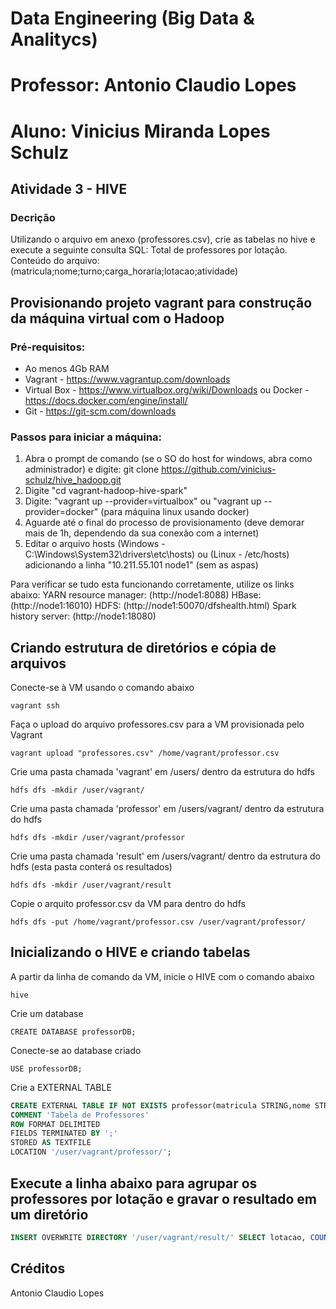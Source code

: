 # Data Engineering (Big Data & Analitycs)
# Professor: Antonio Claudio Lopes 
# Aluno: Vinicius Miranda Lopes Schulz

## Atividade 3 - HIVE
### Decrição
Utilizando o arquivo em anexo (professores.csv), crie as tabelas no hive e execute a seguinte consulta SQL: Total de professores por lotação. Conteúdo do arquivo: (matricula;nome;turno;carga_horaria;lotacao;atividade)

## Provisionando projeto vagrant para construção da máquina virtual com o Hadoop

### Pré-requisitos:

- Ao menos 4Gb RAM
- Vagrant - https://www.vagrantup.com/downloads 
- Virtual Box - https://www.virtualbox.org/wiki/Downloads ou Docker - https://docs.docker.com/engine/install/
- Git - https://git-scm.com/downloads

### Passos para iniciar a máquina:

1) Abra o prompt de comando (se o SO do host for windows, abra como administrador) e digite: git clone https://github.com/vinicius-schulz/hive_hadoop.git
2) Digite "cd vagrant-hadoop-hive-spark"
3) Digite: "vagrant up --provider=virtualbox" ou "vagrant up --provider=docker" (para máquina linux usando docker)
4) Aguarde até o final do processo de provisionamento (deve demorar mais de 1h, dependendo da sua conexão com a internet)
5) Editar o arquivo hosts (Windows - C:\Windows\System32\drivers\etc\hosts) ou (Linux - /etc/hosts) adicionando a linha "10.211.55.101 node1" (sem as aspas)

Para verificar se tudo esta funcionando corretamente, utilize os links abaixo:
YARN resource manager: (http://node1:8088)
HBase: (http://node1:16010)
HDFS: (http://node1:50070/dfshealth.html)
Spark history server: (http://node1:18080)

## Criando estrutura de diretórios e cópia de arquivos

Conecte-se à VM usando o comando abaixo

`vagrant ssh`

Faça o upload do arquivo professores.csv para a VM provisionada pelo Vagrant

`vagrant upload "professores.csv" /home/vagrant/professor.csv`

Crie uma pasta chamada 'vagrant' em /users/ dentro da estrutura do hdfs

`hdfs dfs -mkdir /user/vagrant/`

Crie uma pasta chamada 'professor' em /users/vagrant/ dentro da estrutura do hdfs

`hdfs dfs -mkdir /user/vagrant/professor`

Crie uma pasta chamada 'result' em /users/vagrant/ dentro da estrutura do hdfs (esta pasta conterá os resultados)

`hdfs dfs -mkdir /user/vagrant/result`

Copie o arquito professor.csv da VM para dentro do hdfs

`hdfs dfs -put /home/vagrant/professor.csv /user/vagrant/professor/`

## Inicializando o HIVE e criando tabelas

A partir da linha de comando da VM, inicie o HIVE com o comando abaixo

`hive`

Crie um database

`CREATE DATABASE professorDB;`

Conecte-se ao database criado

`USE professorDB;`

Crie a EXTERNAL TABLE 

```sql
CREATE EXTERNAL TABLE IF NOT EXISTS professor(matricula STRING,nome STRING,turno STRING,carga_horaria STRING,lotacao STRING,atividade STRING)
COMMENT 'Tabela de Professores'
ROW FORMAT DELIMITED
FIELDS TERMINATED BY ';'
STORED AS TEXTFILE
LOCATION '/user/vagrant/professor/';
```

## Execute a linha abaixo para agrupar os professores por lotação e gravar o resultado em um diretório

```sql
INSERT OVERWRITE DIRECTORY '/user/vagrant/result/' SELECT lotacao, COUNT(*) FROM professor GROUP BY lotacao;
```

## Créditos
Antonio Claudio Lopes 
